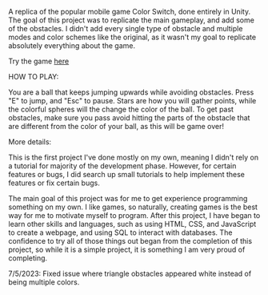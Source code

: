 A replica of the popular mobile game Color Switch, done entirely in Unity. The goal of this project was to replicate the main gameplay, and add some of the obstacles. I didn't add every single type of obstacle and multiple modes and color schemes like the original, as it wasn't my goal to replicate absolutely everything about the game. 

Try the game [here](https://opensand.itch.io/color-switch-replica)

HOW TO PLAY:

You are a ball that keeps jumping upwards while avoiding obstacles. Press "E" to jump, and "Esc" to pause. Stars are how you will gather points, while the colorful spheres will the change the color of the ball. To get past obstacles, make sure you pass avoid hitting the parts of the obstacle that are different from the color of your ball, as this will be game over!

More details:

This is the first project I've done mostly on my own, meaning I didn't rely on a tutorial for majority of the development phase. However, for certain features or bugs, I did search up small tutorials to help implement these features or fix certain bugs. 

The main goal of this project was for me to get experience programming something on my own. I like games, so naturally, creating games is the best way for me to motivate myself to program. After this project, I have began to learn other skills and languages, such as using HTML, CSS, and JavaScript to create a webpage, and using SQL to interact with databases. The confidence to try all of those things out began from the completion of this project, so while it is a simple project, it is something I am very proud of completing.

7/5/2023: Fixed issue where triangle obstacles appeared white instead of being multiple colors.
